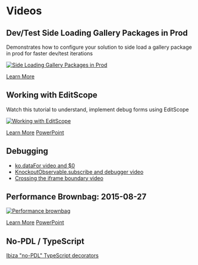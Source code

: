 <a name="videos"></a>
# Videos

<a name="videos-dev-test-side-loading-gallery-packages-in-prod"></a>
## Dev/Test Side Loading Gallery Packages in Prod

Demonstrates how to configure your solution to side load a gallery package in prod for faster dev/test iterations

[![Side Loading Gallery Packages in Prod](../media/videos/sideloadgallery.png)](https://msit.microsoftstream.com/video/ade5a3ff-0400-86e8-f074-f1ea75dd663f)

[Learn More](../../gallery-sdk/generated/index-gallery.md#gallery-package-development-and-debugging)

<a name="videos-working-with-editscope"></a>
## Working with EditScope

Watch this tutorial to understand, implement debug forms using EditScope

[![Working with EditScope](../media/videos/editscope.png)](https://msit.microsoftstream.com/video/ade5a3ff-0400-86e8-f06b-f1ea75dd663f)

[Learn More](portalfx-forms-working-with-edit-scopes.md)
[PowerPoint](https://auxdocs.blob.core.windows.net/videos/editscope20150312.pptx)

<a name="videos-debugging"></a>
## Debugging

- [ko.dataFor video and $0](https://msit.microsoftstream.com/video/ade5a3ff-0400-86e8-f06f-f1ea75dd663f)
- [KnockoutObservable.subscribe and debugger video](https://msit.microsoftstream.com/video/ade5a3ff-0400-86e8-f077-f1ea75dd663f)
- [Crossing the iframe boundary video](https://msit.microsoftstream.com/video/ade5a3ff-0400-86e8-f078-f1ea75dd663f)

<a name="videos-performance-brownbag-2015-08-27"></a>
## Performance Brownbag: 2015-08-27

[![Performance brownbag](../media/videos/performancebrownbag.png)](https://msit.microsoftstream.com/video/ade5a3ff-0400-86e8-f06c-f1ea75dd663f)

[Learn More](performance.md)
[PowerPoint](https://auxdocs.blob.core.windows.net/videos/PerfBrownbag_8_26_2015.pptx)

<a name="videos-no-pdl-typescript"></a>
## No-PDL / TypeScript

[Ibiza "no-PDL" TypeScript decorators](https://msit.microsoftstream.com/video/8855a1ff-0400-86e9-9deb-f1ea782799e2)
